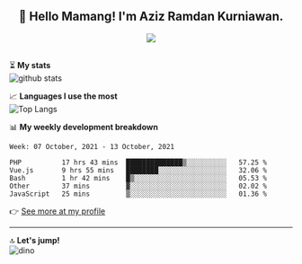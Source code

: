 <h2 align="center">👋 Hello Mamang! I'm Aziz Ramdan Kurniawan.</h2>  
<p align="center">
  <img src="https://komarev.com/ghpvc/?username=azizramdan"> <br><br>
</p>
    
⏳ **My stats**  
![github stats](https://github-readme-stats.vercel.app/api?username=azizramdan&show_icons=true&count_private=true&title_color=000&hide_border=true&hide_title=true)  

📈 **Languages I use the most**  
![Top Langs](https://github-readme-stats.vercel.app/api/top-langs/?username=azizramdan&layout=compact&langs_count=6&hide=tsql&hide_border=true&hide_title=true&exclude_repo=Futsal-Go,Futsal-Go-Admin,Sistem-Informasi-Sensus-Harian-Rawat-Inap)  

📊 **My weekly development breakdown**
<!--START_SECTION:waka-->
```text
Week: 07 October, 2021 - 13 October, 2021

PHP          17 hrs 43 mins  ██████████████▒░░░░░░░░░░   57.25 % 
Vue.js       9 hrs 55 mins   ████████░░░░░░░░░░░░░░░░░   32.06 % 
Bash         1 hr 42 mins    █▒░░░░░░░░░░░░░░░░░░░░░░░   05.53 % 
Other        37 mins         ▓░░░░░░░░░░░░░░░░░░░░░░░░   02.02 % 
JavaScript   25 mins         ▒░░░░░░░░░░░░░░░░░░░░░░░░   01.36 % 
```
<!--END_SECTION:waka-->
👉 [See more at my profile](https://wakatime.com/@azizramdan)
***
🔝 **Let's jump!**  
![dino](https://raw.githubusercontent.com/azizramdan/azizramdan/master/dino.gif)  
